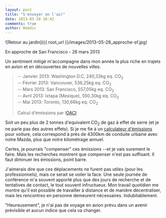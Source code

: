 ```yaml
---
layout: post
title: "S'envoyer en l'air"
date: 2013-05-28 16:42
comments: true
author: Hoedic
---
```


![Retour au jardin]({{ root_url }}/images/2013-05-28_approche-sf.jpg)
<div class="photoattrib">En approche de San Francisco - 26 mars 2013</div>

Un sentiment mitigé m'accompagne dans mon année la plus riche en trajets en avion et en découvertes de nouvelles villes.

> -- Janvier 2013: Washington D.C, 240,33kg eq. CO<sub>2</sub><br>
> -- Février 2013: Vancouver, 536,25kg eq. CO<sub>2</sub><br>
> -- Mars 2013: San Francisco, 557,05kg eq. CO<sub>2</sub><br>
> -- Avril 2013: Ixtapa (Mexique), 550,30kg eq. CO<sub>2</sub><br>
> -- Mai 2013: Toronto, 130,66kg eq. CO<sub>2</sub>
> <div class="attrib">Calcul d'émissions par l<a href="http://www2.icao.int/en/carbonoffset/Pages/default.aspx">OACI</a></div>

Soit un peu plus de 2 tonnes d'equivalent CO<sub>2</sub> de gaz à effet de serre (et je ne parle pas des autres effets). Si je me fie à un <a href="http://www.nextgreencar.com">calculateur d'émissions</a> pour voiture, cela correspond à près de 4300km de conduite urbaine avec notre Mazda, plus que notre kilométrage annuel.

Certes, je pourrais "compenser" ces émissions --et je vais surement le faire. Mais les recherches montrent que compenser n'est pas suffisant. Il faut diminuer les émissions, point barre.

J'aimerais dire que ces déplacements ne furent pas utiles (pour les professionnels), mais ce serait se voiler la face. Une seule journée de conférence m'a souvent apporté plus que des jours de recherche et de tentatives de contact, le tout souvent infructueux. Mon travail quotidien me montre qu'il est possible de travailler à distance et de manière décentraliser, mais les rencontres en personne demeurent nécessaires. Indubitablement.

"Heureusement", je n'ai pas de voyage en avion prévu dans un avenir prévisible et aucun indice que cela va changer.